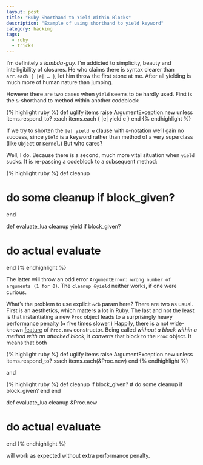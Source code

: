 ```yaml
---
layout: post
title: "Ruby Shorthand to Yield Within Blocks"
description: "Example of using shorthand to yield keyword"
category: hacking
tags:
  - ruby
  - tricks
---
```

I’m definitely a _lambda-guy_. I’m addicted to simplicity, beauty and intelligibility of closures.
He who claims there is syntax clearer than `arr.each { |e| … }`, let him throw the first stone at me.
After all yielding is much more of human nature than jumping.

However there are two cases when `yield` seems to be hardly used. First is the `&`-shorthand to method
within another codeblock:

{% highlight ruby %}
def uglify items
  raise ArgumentException.new unless items.respond_to? :each
  items.each { |e| yield e }
end
{% endhighlight %}

If we try to shorten the `|e| yield e` clause with `&`-notation we’ll gain no success, since `yield` is
a keyword rather than method of a very superclass (like `Object` or `Kernel`.) But who cares?

Well, I do. Because there is a second, much more vital situation when `yield` sucks. It is re-passing a
codeblock to a subsequent method:

{% highlight ruby %}
def cleanup
  # do some cleanup if block_given?
end

def evaluate_lua
  cleanup yield if block_given?
  # do actual evaluate
end
{% endhighlight %}

The latter will throw an odd error `ArgumentError: wrong number of arguments (1 for 0)`.
The `cleanup &yield` neither works, if one were curious.

What’s the problem to use explicit `&cb` param here? There are two as usual. First is
an aesthetics, which matters a lot in Ruby. The last and not the least is that instantiating
a new `Proc` object leads to a surprisingly heavy performance penalty (≈ five times slower.)
Happily, there is a not wide-known [feature](http://www.ruby-doc.org/core-2.0/Proc.html#method-c-new)
of `Proc.new` constructor. Being called _without a block within a method with an attached block_, it
_converts_ that block to the `Proc` object. It means that both

{% highlight ruby %}
def uglify items
  raise ArgumentException.new unless items.respond_to? :each
  items.each(&Proc.new)
end
{% endhighlight %}

and

{% highlight ruby %}
def cleanup
  if block_given?
    # do some cleanup if block_given?
  end
end

def evaluate_lua
  cleanup &Proc.new
  # do actual evaluate
end
{% endhighlight %}

will work as expected without extra performance penalty.
